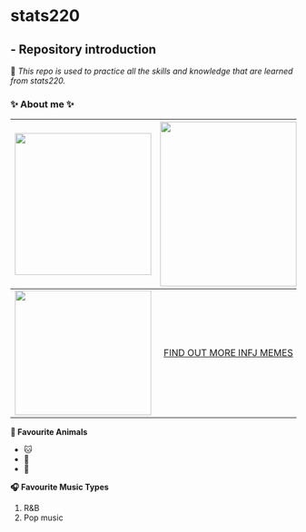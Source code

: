 # stats220

## - Repository introduction 
📲 *This repo is used to practice all the skills and knowledge that are learned from stats220.*

### :sparkles: About me :sparkles:

| <img src="https://i.pinimg.com/564x/c9/cf/bb/c9cfbb938f317b9d0bf72b2a81e13fe5.jpg" width="240" height="250"> | <img src="https://i.pinimg.com/564x/ff/eb/8a/ffeb8a399002d4a44d079e4f4a5363b2.jpg" width="240" height="290"> |
|:------------:|:------------:|
| <img src="https://i.pinimg.com/564x/1d/6a/6f/1d6a6ffb8fc0b98e97e6330dbae950f3.jpg" width="240" height="220"> | [FIND OUT MORE INFJ MEMES](https://www.pinterest.nz/pin/56435801572034544/) |

**&#128060; Favourite Animals**
* :cat:
* :dog:
* :rabbit:

**:headphones: Favourite Music Types**
1. R&B
2. Pop music
